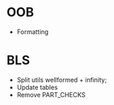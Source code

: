 # OOB

- Formatting

# BLS

- Split utils wellformed + infinity;
- Update tables
- Remove PART_CHECKS